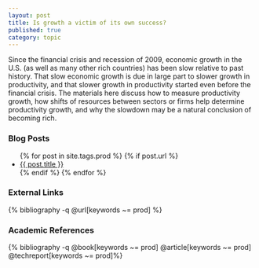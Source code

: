 ```yaml
---
layout: post
title: Is growth a victim of its own success?
published: true
category: topic
---
```


Since the financial crisis and recession of 2009, economic growth in the U.S. (as well as many other rich countries) has been slow relative to past history. That slow economic growth is due in large part to slower growth in productivity, and that slower growth in productivity started even before the financial crisis. The materials here discuss how to measure productivity growth, how shifts of resources between sectors or firms help determine productivity growth, and why the slowdown may be a natural conclusion of becoming rich.

### Blog Posts
<div class="posts">
<ul>
  {% for post in site.tags.prod %}
    {% if post.url %}
        <li>
         <a id="post-link-trans" class="post-link" href="{{ post.url | prepend: site.baseurl }}">
            {{ post.title }}
          </a>
        </li>
    {% endif %}
  {% endfor %}
</ul>
</div>

### External Links

{% bibliography -q @url[keywords ~= prod] %}

### Academic References

{% bibliography -q @book[keywords ~= prod] @article[keywords ~= prod] @techreport[keywords ~= prod]%}
